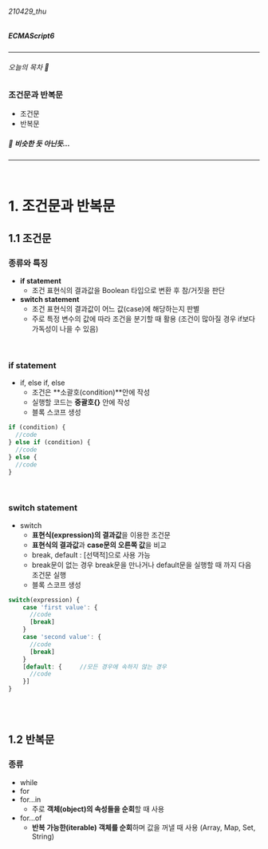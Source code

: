 ###### 210429_thu

##### ECMAScript6

<hr>


###### 오늘의 목차 :musical_note:

### 조건문과 반복문

- 조건문
- 반복문

##### :saxophone: 비슷한 듯 아닌듯...

<hr>
<br>

# 1. 조건문과 반복문

## 1.1 조건문

### 종류와 특징

- **if statement**
  - 조건 표현식의 결과값을 Boolean 타입으로 변환 후 참/거짓을 판단
- **switch statement**
  - 조건 표현식의 결과값이 어느 값(case)에 해당하는지 판별
  - 주로 특정 변수의 값에 따라 조건을 분기할 때 활용 (조건이 많아질  경우 if보다 가독성이 나을 수 있음)

<br>

### if statement

- if, else if, else
  - 조건은 **소괄호(condition)**안에 작성
  - 실행할 코드는 **중괄호{}** 안에 작성
  - 블록 스코프 생성

```js
if (condition) {
  //code
} else if (condition) {
  //code
} else {
  //code
}
```

<br>

### switch statement

- switch
  - **표현식(expression)의 결과값**을 이용한 조건문
  - **표현식의 결과값**과 **case문의 오른쪽 값**을 비교
  - break, default : [선택적]으로 사용 가능
  - break문이 없는 경우 break문을 만나거나 default문을 실행할 때 까지 다음 조건문 실행
  - 블록 스코프 생성

```js
switch(expression) {
    case 'first value': {
      //code
      [break]
    }
    case 'second value': {
      //code
      [break]
    }
    [default: {		//모든 경우에 속하지 않는 경우
      //code
    }]
}
```

<br>

<br>

## 1.2 반복문

### 종류

- while
- for
- for...in
  - 주로 **객체(object)의 속성들을 순회**할 때 사용
- for...of
  - **반복 가능한(iterable) 객체를 순회**하며 값을 꺼낼 때 사용 (Array, Map, Set, String)